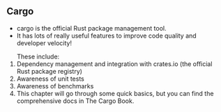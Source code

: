 
## Cargo
- cargo is the official Rust package management tool. 
- It has lots of really useful features to improve code quality and developer velocity!


<ol>
These include:
<li>Dependency management and integration with crates.io (the official Rust package registry)</li>
<li>Awareness of unit tests</li>
<li>Awareness of benchmarks</li>
<li>This chapter will go through some quick basics, but you can find the comprehensive docs in The Cargo Book.</li>

</ol>